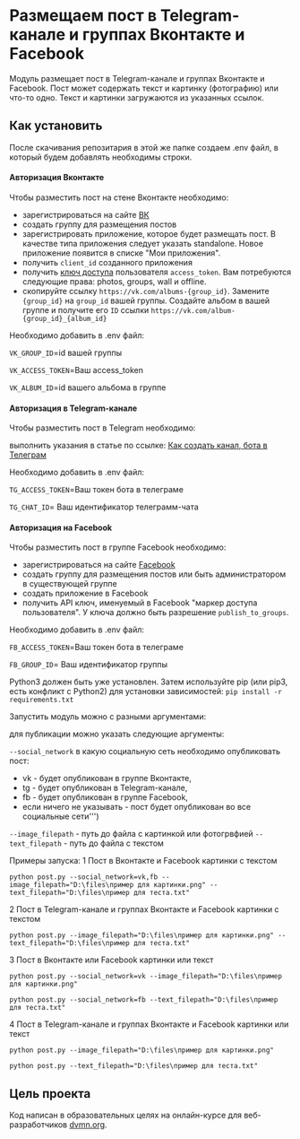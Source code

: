 # Размещаем пост в Telegram-канале и группах Вконтакте и Facebook

Модуль размещает пост в Telegram-канале и группах Вконтакте и Facebook. 
Пост может содержать текст и картинку (фотографию) или что-то одно. 
Текст и картинки загружаются из указанных ссылок.
 
## Как установить
После скачивания репозитария в этой же папке создаем .env файл, в который будем добавлять необходимы строки.

#### Авторизация Вконтакте
Чтобы разместить пост на стене Вконтакте необходимо:

 - зарегистрироваться на сайте  [ВК](https://vk.com/ "https://vk.com/")
 - создать группу для размещения постов  
 - зарегистрировать приложение, которое будет размещать пост. В качестве типа приложения следует указать standalone. Новое приложение появится в списке "Мои приложения". 
 - получить `client_id` созданного приложения
 - получить [ключ доступа](https://vk.com/dev/implicit_flow_user "https://vk.com/dev/implicit_flow_user") пользователя `access_token`. Вам потребуются следующие права: photos, groups, wall и offline. 
 - скопируйте ссылку `https://vk.com/albums-{group_id}`. Замените `{group_id}` на `group_id` вашей группы. 
Создайте альбом в вашей группе и получите его `ID` ссылки `https://vk.com/album-{group_id}_{album_id}`

Необходимо добавить в .env файл:

`VK_GROUP_ID`=id вашей группы

`VK_ACCESS_TOKEN`=Ваш access_token

`VK_ALBUM_ID`=id вашего альбома в группе

#### Авторизация в Telegram-канале
Чтобы разместить пост в Telegram необходимо:

выполнить указания в статье по ссылке: [Как создать канал, бота в Телеграм](https://smmplanner.com/blog/otlozhennyj-posting-v-telegram/ "https://smmplanner.com/blog/otlozhennyj-posting-v-telegram/")

Необходимо добавить в .env файл:

`TG_ACCESS_TOKEN`=Ваш токен бота в телеграме

`TG_CHAT_ID`= Ваш идентификатор телеграмм-чата


#### Авторизация на Facebook
Чтобы разместить пост в группе Facebook необходимо:
- зарегистрироваться на сайте  [Facebook](https://www.facebook.com/ "https://www.facebook.com/")
- создать группу для размещения постов или быть администратором в существующей группе
- создать приложение в Facebook
- получить API ключ, именуемый в Facebook "маркер доступа пользователя". 
У ключа должно быть разрешение `publish_to_groups`.

Необходимо добавить в .env файл:

`FB_ACCESS_TOKEN`=Ваш токен бота в телеграме

`FB_GROUP_ID`= Ваш идентификатор группы


Python3 должен быть уже установлен. Затем используйте pip (или pip3, есть конфликт с Python2) для установки зависимостей:
`pip install -r requirements.txt`


Запустить модуль можно с разными аргументами:

для публикации можно указать следующие аргументы:

`--social_network` в какую социальную сеть необходимо опубликовать пост:
- vk - будет опубликован в группе Вконтакте,
- tg - будет опубликован в Telegram-канале,
- fb - будет опубликован в группе Facebook,
- если ничего не указывать - пост будет опубликован во все социальные сети''')

`--image_filepath` - путь до файла с картинкой или фотогрвфией
`--text_filepath` - путь до файла с текстом

Примеры запуска:
1 Пост в Вконтакте и Facebook картинки с текстом

`python post.py --social_network=vk,fb --image_filepath="D:\files\пример для картинки.png" --text_filepath="D:\files\пример для теста.txt"`

2 Пост в Telegram-канале и группах Вконтакте и Facebook картинки с текстом

`python post.py --image_filepath="D:\files\пример для картинки.png" --text_filepath="D:\files\пример для теста.txt"`

3 Пост в Вконтакте или Facebook картинки или текст

`python post.py --social_network=vk --image_filepath="D:\files\пример для картинки.png"`

`python post.py --social_network=fb --text_filepath="D:\files\пример для теста.txt"`

4 Пост в Telegram-канале и группах Вконтакте и Facebook картинки или текст

`python post.py --image_filepath="D:\files\пример для картинки.png"`

`python post.py --text_filepath="D:\files\пример для теста.txt"`


## Цель проекта
Код написан в образовательных целях на онлайн-курсе для веб-разработчиков [dvmn.org](https://dvmn.org/modules/ "https://dvmn.org/modules/").